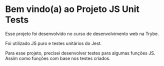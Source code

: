 # Bem vindo(a) ao Projeto JS Unit Tests

Esse projeto foi desenvolvido no curso de desenvolvimento web na Trybe.

Foi utilizado JS puro e testes unitários do Jest.

Para esse projeto, precisei desenvolver testes para algumas funções JS. Assim como funções com base nos testes criados.